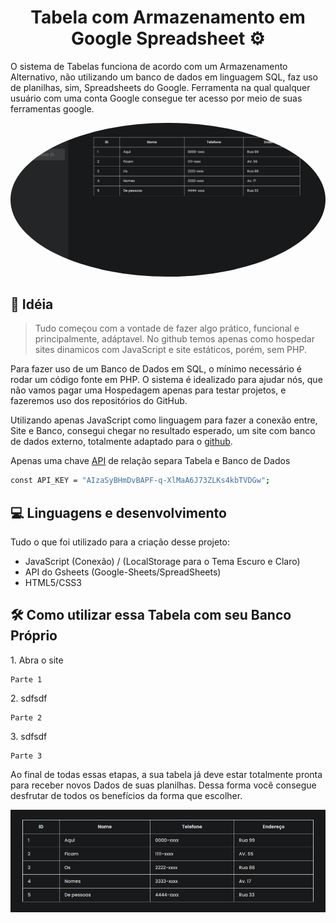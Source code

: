 <h1 align="center" id="title">Tabela com Armazenamento em Google Spreadsheet ⚙</h1>
<p id="description">O sistema de Tabelas funciona de acordo com um Armazenamento Alternativo, não utilizando um banco de dados em linguagem SQL, faz uso de planilhas, sim, Spreadsheets do Google. Ferramenta na qual qualquer usuário com uma conta Google consegue ter acesso por meio de suas ferramentas google.</p>

<!-- ![alt text](https://github.com/henzofelici/Tabelas-com-Armazenamento-em-Google-Speadsheet/blob/main/tabela.png?raw=true) -->

 <a url="https://raw.githubusercontent.com/henzofelici/Tabelas-com-Armazenamento-em-Google-Speadsheet/main/tabela.png?raw=true"><img src="https://github.com/henzofelici/Tabelas-com-Armazenamento-em-Google-Speadsheet/blob/main/tabela.png" height="auto" width="auto" style="border-radius:50%"></a>

<h2>📀 Idéia</h2>

> Tudo começou com a vontade de fazer algo prático,
> funcional e principalmente, adáptavel. No github temos apenas como
> hospedar sites dinamicos com JavaScript e site estáticos, porém, sem PHP.

Para fazer uso de um Banco de Dados em SQL, o mínimo necessário é rodar um código fonte em PHP. O sistema é idealizado
para ajudar nós, que não vamos pagar uma Hospedagem apenas para testar projetos, e fazeremos uso dos repositórios do GitHub.

Utilizando apenas JavaScript como linguagem para fazer a conexão entre, Site e Banco, consegui chegar no resultado esperado, um site com banco de dados externo, totalmente adaptado para o [github](https://github.com/henzofelici/Tabelas-com-Armazenamento-em-Google-Speadsheet).

Apenas uma chave [API](https://console.cloud.google.com/) de relação separa Tabela e Banco de Dados
```bash
const API_KEY = "AIzaSyBHmDvBAPF-q-XlMaA6J73ZLKs4kbTVDGw";
```



<h2>💻 Linguagens e desenvolvimento</h2>

Tudo o que foi utilizado para a criação desse projeto:

*   JavaScript (Conexão) / (LocalStorage para o Tema Escuro e Claro)
*   API do Gsheets (Google-Sheets/SpreadSheets)
*   HTML5/CSS3

<h2>🛠️ Como utilizar essa Tabela com seu Banco Próprio</h2>

<p>1. Abra o site</p>

```
Parte 1
```

<p>2. sdfsdf</p>

```
Parte 2
```

<p>3. sdfsdf</p>

```
Parte 3
```

Ao final de todas essas etapas, a sua tabela já deve estar totalmente pronta para receber novos Dados
de suas planilhas. Dessa forma você consegue desfrutar de todos os benefícios da forma que escolher.

![alt text](https://github.com/henzofelici/Tabelas-com-Armazenamento-em-Google-Speadsheet/blob/main/tabeladados.png?raw=true)

